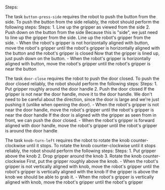 
Steps:

The task `button-press-side` requires the robot to push the button from the side.
To push the button from the side reliably, the robot should perform the following steps:
    Steps:  1. Line up the gripper as viewed from the side  2. Push down on the button from the side
    Because this is "side", we just need to line up the gripper from the side. Line up the robot's gripper from the side.
    - When the robot's gripper is not horizontally aligned with button, move the robot's gripper until the robot's gripper is horizontally aligned with the button and the robot's gripper is closed
    Now that the gripper is lined up, just push down on the button.
    - When the robot's gripper is horizontally aligned with button, move the robot's gripper until the robot's gripper is near the button

The task `door-close` requires the robot to push the door closed.
To push the door closed reliably, the robot should perform the following steps:
    Steps:  1. Put gripper roughly around the door handle  2. Push the door closed
    If the gripper is not near the door handle, move it to the door handle. We don't need to be careful about the direction, since the door is large and we're just pushing it (unlike when opening the door).
    - When the robot's gripper is not near the door handle, move the robot's gripper until the robot's gripper is near the door handle
    If the door is aligned with the gripper as seen from in front, we can push the door closed.
    - When the robot's gripper is forward aligned with door handle, move the robot's gripper until the robot's gripper is around the door handle

The task `knob-turn-left` requires the robot to rotate the knob counter-clockwise until it stops.
To rotate the knob counter-clockwise until it stops reliably, the robot should perform the following steps:
    Steps:  1. Put gripper above the knob  2. Drop gripper around the knob  3. Rotate the knob counter-clockwise
    First, put the gripper roughly above the knob.
    - When the robot's gripper is not vertically aligned with knob, move the robot's gripper until the robot's gripper is vertically aligned with the knob
    If the gripper is above the knob we should be able to grab it.
    - When the robot's gripper is vertically aligned with knob, move the robot's gripper until the robot's gripper